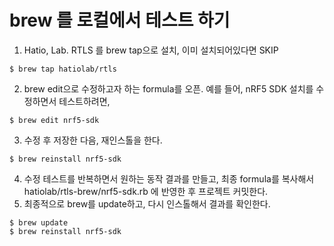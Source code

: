 # brew 를 로컬에서 테스트 하기
1. Hatio, Lab. RTLS 를 brew tap으로 설치, 이미 설치되어있다면 SKIP
```
$ brew tap hatiolab/rtls
```
2. brew edit으로 수정하고자 하는 formula를 오픈. 예를 들어, nRF5 SDK 설치를 수정하면서 테스트하려면, 
```
$ brew edit nrf5-sdk
```
3. 수정 후 저장한 다음, 재인스톨을 한다.
```
$ brew reinstall nrf5-sdk
```
4. 수정 테스트를 반복하면서 원하는 동작 결과를 만들고, 최종 formula를 복사해서 hatiolab/rtls-brew/nrf5-sdk.rb 에 반영한 후 프로젝트 커밋한다.
5. 최종적으로 brew를 update하고, 다시 인스톨해서 결과를 확인한다.
```
$ brew update
$ brew reinstall nrf5-sdk
```